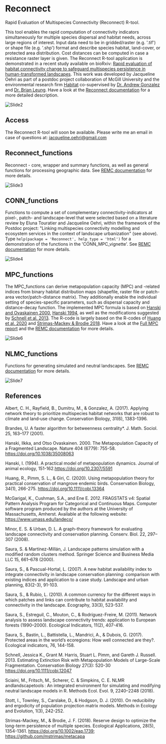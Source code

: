 # Reconnect
Rapid Evaluation of Multispecies Connectivity (Reconnect) R-tool.

This tool enables the rapid computation of connectivity indicators simultaneously for multiple species dispersal and habitat needs, across large regions of interest. Input data need to be in gridded/raster (e.g. '.tif') or shape file (e.g. '.shp') format and describe species habitat, land-cover, or protected area distribution. Cost distances can be computed in case a resistance raster layer is given.
The Reconnect R-tool application is demonstrated in a recent study available on bioRxiv: [Rapid evaluation of habitat connectivity change to safeguard multispecies persistence in human-transformed landscapes](https://doi.org/10.1101/2023.11.23.568419). This work was developed by Jacqueline Oehri as part of a postdoc project collaboration of McGill University and the environmental research firm [Habitat](https://www.habitat-nature.com/) co-supervised by [Dr. Andrew Gonzalez](https://www.thegonzalezlab.org/) and [Dr. Brian Leung](https://leung-lab.github.io/leunglab/). Have a look at the [Reconnect documentation](https://github.com/oehrij/Reconnect/blob/main/doc/Reconnect_approach.pdf) for a more detailed description.

![Slide2](https://github.com/oehrij/Reconnect/assets/78751500/aff1c93e-cf18-4d70-8393-c9edc3354cf3)


## Access
The Reconnect R-tool will soon be available. Please write me an email in case of questions at: jacqueline.oehri@gmail.com


## Reconnect_functions
Reconnect - core, wrapper and summary functions, as well as general functions for processing geographic data. See [REMC documentation](https://github.com/oehrij/Reconnect/blob/main/doc/Reconnect_approach.pdf) for more details.

![Slide3](https://github.com/oehrij/Reconnect/assets/78751500/3745bdf7-de6c-4b7a-8b4f-4e149da0f675)


## CONN_functions
Functions to compute a set of complementary connectivity-indicators at pixel-, patch- and landscape-level that were selected based on a literature review by Eluna Touratier and Jacqueline Oehri, within the framework of the Postdoc project: "Linking multispecies connectivity modelling and ecosystem services in the context of landscape urbanization" (see above). Type ```help(package = 'Reconnect', help_type = 'html')``` for a demonstration of the functions in the 'CONN_MPC_vignette'. See [REMC documentation](https://github.com/oehrij/Reconnect/blob/main/doc/Reconnect_approach.pdf) for more details.

![Slide4](https://github.com/oehrij/Reconnect/assets/78751500/16dd39f4-f783-409a-92ae-284b2bfb5480)


## MPC_functions
The MPC_functions can derive metapopulation capacity (MPC) and -related indices from binary habitat distribution maps (shapefile, raster file or patch-area vector/patch-distance matrix). They additionally enable the individual setting of species-specific parameters, such as dispersal capacity and distance-decay function. 
The implemented MPC formula is based on [Hanski and Ovaskainen 2000](https://doi.org/10.1038/35008063), [Hanski 1994](151-162.https://doi.org/10.2307/5591), as well as the modifications suggested by [Schnell et al. 2013](https://doi.org/10.1111/cobi.12047). The R-code is largely based on the R-codes of [Huang et al. 2020](https://doi.org/10.1111/cobi.13364) and [Strimas-Mackey & Brodie 2018](https://doi.org/10.1002/eap.1739). Have a look at the [Full MPC report](https://oehrij.shinyapps.io/MPC_report/) and the [REMC documentation](https://github.com/oehrij/Reconnect/blob/main/doc/Reconnect_approach.pdf) for more details.

![Slide6](https://github.com/oehrij/Reconnect/assets/78751500/c2deca0f-f0bc-410f-81e3-094ceb80544d)


## NLMC_functions
Functions for generating simulated and neutral landscapes. See [REMC documentation](https://github.com/oehrij/Reconnect/blob/main/doc/Reconnect_approach.pdf) for more details.

![Slide7](https://github.com/oehrij/Reconnect/assets/78751500/91203fd8-d2e2-4348-9317-09056ccaa183)


## References
Albert, C. H., Rayfield, B., Dumitru, M., & Gonzalez, A. (2017). Applying network theory to prioritize multispecies habitat networks that are robust to climate and land‐use change. Conservation Biology, 31(6), 1383-1396.

Brandes, U. A faster algorithm for betweenness centrality*. J. Math. Sociol. 25, 163–177 (2001).

Hanski, Ilkka, and Otso Ovaskainen. 2000. The Metapopulation Capacity of a Fragmented Landscape. Nature 404 (6779): 755-58.  https://doi.org/10.1038/35008063

Hanski, I. (1994). A practical model of metapopulation dynamics. Journal of animal ecology, 151-162.https://doi.org/10.2307/5591

Huang, R., Pimm, S. L., & Giri, C. (2020). Using metapopulation theory for practical conservation of mangrove endemic birds. Conservation Biology, 34(1), 266-275. https://doi.org/10.1111/cobi.13364

McGarigal, K., Cushman, S.A., and Ene E. 2012. FRAGSTATS v4: Spatial Pattern Analysis Program for Categorical and Continuous Maps. Computer software program produced by the authors at the University of Massachusetts, Amherst. Available at the following website: https://www.umass.edu/landeco/

Minor, E. S. & Urban, D. L. A graph-theory framework for evaluating landscape connectivity and conservation planning. Conserv. Biol. 22, 297–307 (2008).

Saura, S. & Martínez-Millán, J. Landscape patterns simulation with a modified random clusters method. Springer Science and Business Media LLC 15, 661–678 (2000).

Saura, S., & Pascual-Hortal, L. (2007). A new habitat availability index to integrate connectivity in landscape conservation planning: comparison with existing indices and application to a case study. Landscape and urban planning, 83(2-3), 91-103.

Saura, S., & Rubio, L. (2010). A common currency for the different ways in which patches and links can contribute to habitat availability and connectivity in the landscape. Ecography, 33(3), 523-537.

Saura, S., Estreguil, C., Mouton, C., & Rodríguez-Freire, M. (2011). Network analysis to assess landscape connectivity trends: application to European forests (1990–2000). Ecological Indicators, 11(2), 407-416.

Saura, S., Bastin, L., Battistella, L., Mandrici, A., & Dubois, G. (2017). Protected areas in the world’s ecoregions: How well connected are they?. Ecological indicators, 76, 144-158.

Schnell, Jessica K., Grant M. Harris, Stuart L. Pimm, and Gareth J. Russell. 2013. Estimating Extinction Risk with Metapopulation Models of Large-Scale Fragmentation. Conservation Biology 27(3): 520-30  https://doi.org/10.1111/cobi.12047

Sciaini, M., Fritsch, M., Scherer, C. & Simpkins, C. E. NLMR andlandscapetools : An integrated environment for simulating and modifying neutral landscape models in R. Methods Ecol. Evol. 9, 2240–2248 (2018).

Stott, I., Townley, S., Carslake, D., & Hodgson, D. J. (2010). On reducibility and ergodicity of population projection matrix models. Methods in Ecology and Evolution, 1(3), 242-252.

Strimas-Mackey, M., & Brodie, J. F. (2018). Reserve design to optimize the long-term persistence of multiple species. Ecological Applications, 28(5), 1354-1361. https://doi.org/10.1002/eap.1739; https://github.com/mstrimas/metacapa  
